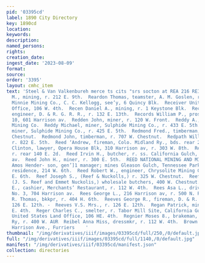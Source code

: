 ```yaml
---
pid: '03395cd'
label: 1890 City Directory
key: 1890cd
location: 
keywords: 
description: 
named_persons: 
rights: 
creation_date: 
ingest_date: '2023-08-09'
format: 
source: 
order: '3395'
layout: cmhc_item
text: 'Steel & Van Valkenbureh merce ts cits "srs socton at REA 216 REI  Reardon Frank
  M., mining, r. 212 E. 9th.  Reardon Thomas, teamster, A. M. Goslen, r.-Georgia Gulch.  Rebel
  Minnie Mining Co., C. C. Kellogg, see’y, 6 Quincy Blk.  Receiver United States Land
  Office, 106 W. 4th.  Recen Daniel A., mining, r. 1 Keystone Blk.  Reck Herman A.,
  engineer, D. & R. G. R. R., r. 132 E. 13th.  Records William P., prospector, r.
  10, 601 Harrison av.  Redden John, miner, r. 120 W. Front.  Reddy A., miner, Sulphide
  Mining Co.  Reddy Michael, miner, Sulphide Mining Co., r. 433 E. 5th.  Reddy Robert,
  miner, Sulphide Mining Co., r. 425 E. 5th.  Redmond Fred., timberman, r. 707 W.
  Chestnut.  Redmond John, timberman, r. 707 W. Chestnut.  Redpath William F., miner,
  r. 822 E. 5th.  Reed ‘Andrew, fireman, Colo. Midland Ry., bds. rear 211 W. 4th.  Reed
  Clinton, lawyer, Opera House Blk, 310 Harrison av, r. 303 W. 8th.  Reed Hugh, miner,
  r. rear 140 E. 2d.  Reed Irvin H., butcher, r. ss. California Gulch, foot of Leiter
  av.  Reed John H., miner, r. 300 E. 5th.  REED NATIONAL MINING AND MILLING CO.,
  Amos Hender- son, gen’]1 manager; mines Gleason Gulch, Tennessee Park; office at
  residence, 214 W. 6th.  Reed Robert W., engineer, Chrysolite Mining Co.,°r. 729
  E. 6th.  Reef Joseph S., (Reef & Nuckolls,) r. 325 W. Chestnut.  Reef & Nuckolls,
  (J. S. Reef and Emmet Nuckolis,) wholesale butchers, 400 W. Chestnut.  Reek Albert
  E., cashier, Merchants’ Restaurant, r. 112 W. 4th.  Rees Asa L., driver, Hose Co.
  No. 3, 704 Harrison av.  Rees George L., 216 Harrison av, r. 500 N. Pine.  Reese
  R. Thomas, bkkpr, r. 404 H. 6th.  Reeves George R., fireman, D. & R. G. R. R., r.
  126 E. 12th. -  Reeves V.S. Mrs., r. 126 E. 12th.  Regan Patrick, miner, r. 511
  E. 4th.  Reger Charles C., smelter, r. Tabor Mill Site, California Gulch.  Regisler
  United States Land Office, 106 HE. 4th.  Regnier Moses 8., brakeman, Colo. Midland
  Ry, r. 400 W. AUR  Reibel Anna Miss, dressmkr, r. 112 W. 4th.  Brown & Morgan, 313
  Harrison Ave., Furriers    '
thumbnail: "/img/derivatives/iiif/images/03395cd/full/250,/0/default.jpg"
full: "/img/derivatives/iiif/images/03395cd/full/1140,/0/default.jpg"
manifest: "/img/derivatives/iiif/03395cd/manifest.json"
collection: directories
---
```

